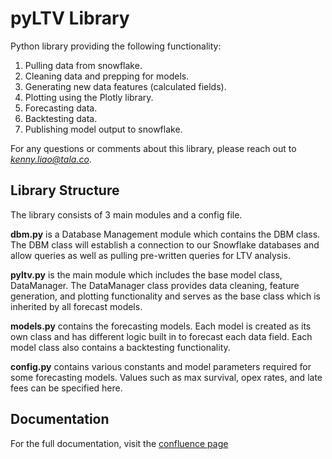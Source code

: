 # pyLTV Library

Python library providing the following functionality:
1. Pulling data from snowflake. 
2. Cleaning data and prepping for models. 
3. Generating new data features (calculated fields). 
4. Plotting using the Plotly library. 
5. Forecasting data. 
6. Backtesting data. 
7. Publishing model output to snowflake.

For any questions or comments about this library, please reach out to *kenny.liao@tala.co*.

## Library Structure
The library consists of 3 main modules and a config file.

**dbm.py** is a Database Management module which contains the DBM class. The DBM class will establish a connection to
our Snowflake databases and allow queries as well as pulling pre-written queries for LTV analysis.

**pyltv.py** is the main module which includes the base model class, DataManager. The DataManager class provides data
cleaning, feature generation, and plotting functionality and serves as the base class which is inherited by all
forecast models.

**models.py** contains the forecasting models. Each model is created as its own class and has different logic built in
to forecast each data field. Each model class also contains a backtesting functionality.

**config.py** contains various constants and model parameters required for some forecasting models. Values such as max
survival, opex rates, and late fees can be specified here.

## Documentation
For the full documentation, visit the 
[confluence page](https://talamobile.atlassian.net/wiki/spaces/FIN/pages/2866512008/pyLTV)
